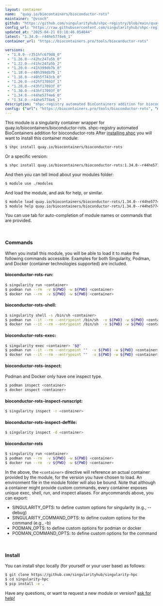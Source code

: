 ```yaml
---
layout: container
name:  "quay.io/biocontainers/bioconductor-rots"
maintainer: "@vsoch"
github: "https://github.com/singularityhub/shpc-registry/blob/main/quay.io/biocontainers/bioconductor-rots/container.yaml"
config_url: "https://raw.githubusercontent.com/singularityhub/shpc-registry/main/quay.io/biocontainers/bioconductor-rots/container.yaml"
updated_at: "2025-04-21 03:18:46.054844"
latest: "1.34.0--r44he5774e6_1"
container_url: "https://biocontainers.pro/tools/bioconductor-rots"

versions:
 - "1.8.0--r351hfc679d8_0"
 - "1.26.0--r42hc247a5b_0"
 - "1.22.0--r41hc247a5b_2"
 - "1.20.0--r41h399db7b_0"
 - "1.18.0--r40h399db7b_1"
 - "1.16.0--r40h5f743cb_0"
 - "1.26.0--r42hf17093f_1"
 - "1.28.0--r43hf17093f_0"
 - "1.30.0--r43hf17093f_0"
 - "1.34.0--r44he5774e6_0"
 - "1.34.0--r44he5774e6_1"
description: "shpc-registry automated BioContainers addition for bioconductor-rots"
config: {"url": "https://biocontainers.pro/tools/bioconductor-rots", "maintainer": "@vsoch", "description": "shpc-registry automated BioContainers addition for bioconductor-rots", "latest": {"1.34.0--r44he5774e6_1": "sha256:c9b933f3e074c4349fe0e1e2900914679ef1febf9062390c8d7286b88f818a99"}, "tags": {"1.8.0--r351hfc679d8_0": "sha256:d3425fac23e491fd529bf7c3b5b6751cbede3e4ee9e51bc58175544e396d2ad1", "1.26.0--r42hc247a5b_0": "sha256:fc17f9b05961757f7d69d12743d224ad5e2fc3d5e8bbe57a48b5d26ea846b249", "1.22.0--r41hc247a5b_2": "sha256:4f0d10750b94d9c6c40639d4ef91ae66bc67971e67ea2e6d64bcc82472cf300e", "1.20.0--r41h399db7b_0": "sha256:4e60df4a4d4f83d02c8a0f9206977aa8fc301260eeb337c7937254a9c92d864b", "1.18.0--r40h399db7b_1": "sha256:60bcd40c84244efcebf112f08372709510f7dd51d7024fe6b1514932ee0b387a", "1.16.0--r40h5f743cb_0": "sha256:e8709fd46d10b09460664af8c69648ab6ceb8f0c9737f7fae9f3c66a218c51c8", "1.26.0--r42hf17093f_1": "sha256:e941dc67004294a860302aeca2193288951f12fc52ae829791ceeaf62764073d", "1.28.0--r43hf17093f_0": "sha256:5a0687819b409e02e48d1557d898fcc22a184355c43939a245698acf86540d4d", "1.30.0--r43hf17093f_0": "sha256:0433228c30930d9008decbaab27ccff1f200c1f7e72c47586669ec83dbacbdda", "1.34.0--r44he5774e6_0": "sha256:b97e126c48df076464787a0abcb747f1e2cfc2b0aa5fc82ffda251b5096f0186", "1.34.0--r44he5774e6_1": "sha256:c9b933f3e074c4349fe0e1e2900914679ef1febf9062390c8d7286b88f818a99"}, "docker": "quay.io/biocontainers/bioconductor-rots"}
---
```


This module is a singularity container wrapper for quay.io/biocontainers/bioconductor-rots.
shpc-registry automated BioContainers addition for bioconductor-rots
After [installing shpc](#install) you will want to install this container module:


```bash
$ shpc install quay.io/biocontainers/bioconductor-rots
```

Or a specific version:

```bash
$ shpc install quay.io/biocontainers/bioconductor-rots:1.34.0--r44he5774e6_1
```

And then you can tell lmod about your modules folder:

```bash
$ module use ./modules
```

And load the module, and ask for help, or similar.

```bash
$ module load quay.io/biocontainers/bioconductor-rots/1.34.0--r44he5774e6_1
$ module help quay.io/biocontainers/bioconductor-rots/1.34.0--r44he5774e6_1
```

You can use tab for auto-completion of module names or commands that are provided.

<br>

### Commands

When you install this module, you will be able to load it to make the following commands accessible.
Examples for both Singularity, Podman, and Docker (container technologies supported) are included.

#### bioconductor-rots-run:

```bash
$ singularity run <container>
$ podman run --rm  -v ${PWD} -w ${PWD} <container>
$ docker run --rm  -v ${PWD} -w ${PWD} <container>
```

#### bioconductor-rots-shell:

```bash
$ singularity shell -s /bin/sh <container>
$ podman run --it --rm --entrypoint /bin/sh  -v ${PWD} -w ${PWD} <container>
$ docker run --it --rm --entrypoint /bin/sh  -v ${PWD} -w ${PWD} <container>
```

#### bioconductor-rots-exec:

```bash
$ singularity exec <container> "$@"
$ podman run --it --rm --entrypoint ""  -v ${PWD} -w ${PWD} <container> "$@"
$ docker run --it --rm --entrypoint ""  -v ${PWD} -w ${PWD} <container> "$@"
```

#### bioconductor-rots-inspect:

Podman and Docker only have one inspect type.

```bash
$ podman inspect <container>
$ docker inspect <container>
```

#### bioconductor-rots-inspect-runscript:

```bash
$ singularity inspect -r <container>
```

#### bioconductor-rots-inspect-deffile:

```bash
$ singularity inspect -d <container>
```



#### bioconductor-rots

```bash
$ singularity run <container>
$ podman run --rm  -v ${PWD} -w ${PWD} <container>
$ docker run --rm  -v ${PWD} -w ${PWD} <container>
```


In the above, the `<container>` directive will reference an actual container provided
by the module, for the version you have chosen to load. An environment file in the
module folder will also be bound. Note that although a container
might provide custom commands, every container exposes unique exec, shell, run, and
inspect aliases. For anycommands above, you can export:

 - SINGULARITY_OPTS: to define custom options for singularity (e.g., --debug)
 - SINGULARITY_COMMAND_OPTS: to define custom options for the command (e.g., -b)
 - PODMAN_OPTS: to define custom options for podman or docker
 - PODMAN_COMMAND_OPTS: to define custom options for the command

<br>

### Install

You can install shpc locally (for yourself or your user base) as follows:

```bash
$ git clone https://github.com/singularityhub/singularity-hpc
$ cd singularity-hpc
$ pip install -e .
```

Have any questions, or want to request a new module or version? [ask for help!](https://github.com/singularityhub/singularity-hpc/issues)